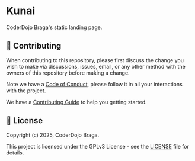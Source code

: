 [contributing]: CONTRIBUTING.md
[code_of_conduct]: CODE_OF_CONDUCT.md
[license]: LICENSE.txt

# Kunai

CoderDojo Braga's static landing page.

## 🤝 Contributing

When contributing to this repository, please first discuss the change you wish
to make via discussions, issues, email, or any other method with the owners of this
repository before making a change.

Note we have a [Code of Conduct](CODE_OF_CONDUCT.md), please follow it
in all your interactions with the project.

We have a [Contributing Guide][contributing] to help you getting started.

## 📝 License

Copyright (c) 2025, CoderDojo Braga.

This project is licensed under the GPLv3 License - see the [LICENSE][license]
file for details.
